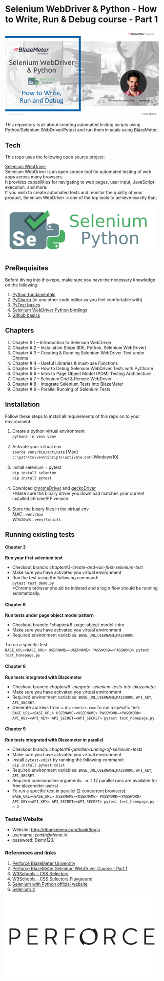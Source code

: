 Selenium WebDriver & Python - How to Write, Run & Debug course - Part 1
======================

![Writing & Running Selenium WebDriver tests with Python - part 1](./images/intro.png)

This repository is all about creating automated testing scripts using Python/Selenium WebDriver/Pytest and run them in scale using BlazeMeter.

## Tech
This repo uses the following open source project:

[Selenium WebDriver](https://www.selenium.dev/documentation/webdriver/) <br> 
Selenium WebDriver is an open source tool for automated testing of web apps across many browsers. <br> 
It provides capabilities for navigating to web pages, user input, JavaScript execution, and more. <br> 
If you wish to create automated tests and monitor the quality of your product, Selenium WebDriver is one of the top tools to achieve exactly that.

[![selenium](./images/selenium.png)](http://www.seleniumhq.org/docs/03_webdriver.jsp)
    
## PreRequisites
Before diving into this repo, make sure you have the necessary knowledge on the following:

1. [Python fundamentals](https://www.w3schools.com/python)
2. [PyCharm](https://www.jetbrains.com/pycharm/) (or any other code editor as you feel comfortable with)
3. [PyTest basics](https://www.tutorialspoint.com/pytest/pytest_quick_guide.htm)
4. [Selenium WebDriver Python bindings](http://selenium-python.readthedocs.io/api.html)
5. [Github basics](https://product.hubspot.com/blog/git-and-github-tutorial-for-beginners)

## Chapters
1. Chapter # 1 – Introduction to Selenium WebDriver
2. Chapter # 2 – Installation Steps (IDE, Python, Selenium WebDriver)
3. Chapter # 3 – Creating & Running Selenium WebDriver Test under Chrome
4. Chapter # 4 – Useful Libraries &  must-use Functions
5. Chapter # 5 – How to Debug Selenium WebDriver Tests with PyCharm
6. Chapter # 6 – Intro to Page Object Model (POM) Testing Architecture
7. Chapter # 7 – Selenium Grid & Remote WebDriver
8. Chapter # 8 – Integrate Selenium Tests into BlazeMeter
9. Chapter # 9 – Parallel Running of Selenium Tests

## Installation
Follow these steps to install all requirements of this repo on to your environment:

1. Create a python virtual environment <br>
`python3 -m venv venv` <br><br>
2. Activate your virtual env <br>
`source venv/bin/activate` [Mac] <br>
`c:\path\to\venv\Scripts\activate.bat` [Windows10] <br><br>
3. Install selenium + pytest <br>
`pip install selenium` <br>
`pip install pytest` <br><br>
4. Download [chromeDriver](https://chromedriver.chromium.org/downloads) and [geckoDriver](https://github.com/mozilla/geckodriver/releases) <br>
*Make sure the binary driver you download matches your current installed chrome/FF version <br><br>
5. Store the binary files in the virtual env <br>
*MAC* : `venv/bin` <br>
*Windows* : `venv/Scripts` <br>

## Running existing tests
#### Chapter 3
**Run your first selenium test**
* Checkout branch: *chapter#3-create-and-run-first-selenium-test*
* Make sure you have activated you virtual environment
* Run the test using the following command: <br>
`pytest test_demo.py` <br>
*Chrome browser should be initiated and a login flow should be running automatically.  

#### Chapter 6
**Run tests under page object model pattern**
* Checkout branch: *chapter#6-page-object-model-intro
* Make sure you have activated you virtual environment
* Required environment variables: `BASE_URL`,`USERNAME`,`PASSWORD` <br>

To run a specific test: <br>
`BASE_URL=<BASE_URL> USERNAME=<USERNAME> PASSWORD=<PASSWORD> pytest test_homepage.py`

#### Chapter 8
**Run tests integrated with Blazemeter**
* Checkout branch: *chapter#8-integrate-selenium-tests-into-blazemeter*
* Make sure you have activated you virtual environment
* Required environment variables:
`BASE_URL`,`USERNAME`,`PASSWORD`, `API_KEY`, `API_SECRET` <br>
* Generate api keys from `a.blazemeter.com`
To run a specific test: <br>
`BASE_URL=<BASE_URL> USERNAME=<USERNAME> PASSWORD=<PASSWORD> API_KEY=<API_KEY> API_SECRET=<API_SECRET> pytest test_homepage.py`

#### Chapter 9
**Run tests integrated with Blazemeter in parallel**
* Checkout branch: *chapter#9-parallel-running-of-selenium-tests*
* Make sure you have activated you virtual environment
* Install `pytest-xdist` by running the following command: <br>
`pip install pytest-xdist`
* Required environment variables:
`BASE_URL`,`USERNAME`,`PASSWORD`, `API_KEY`, `API_SECRET` <br>
* Required commandline arguments: `-n 2` (2 parallel runs are available for free blazemeter users)
* To run a specific test in parallel (2 concurrent browsers): <br>
`BASE_URL=<BASE_URL> USERNAME=<USERNAME> PASSWORD=<PASSWORD> API_KEY=<API_KEY> API_SECRET=<API_SECRET> pytest test_homepage.py -n 2`

### Tested Website
* Website: http://dbankdemo.com/bank/login
* username: _jsmith@demo.io_
* password: _Demo123!_

### References and links

1. [Perforce BlazeMeter University](https://www.blazemeter.com/university/)
2. [Perforce BlazeMeter Selenium WebDriver Course - Part 1](TBA)
3. [W3Schools - CSS Selectors](https://www.w3schools.com/cssref/css_selectors.asp)
4. [W3Schools - CSS Selectors Playground](https://www.w3schools.com/cssref/trysel.asp)
5. [Selenium with Python official website](https://selenium-python.readthedocs.io/)
6. [Selenium 4](https://www.blazemeter.com/blog/whats-new-in-selenium-four)

[![Perforce](./images/perforce.jpg)](https://www.perforce.com/)
